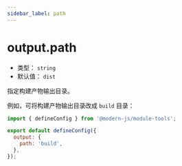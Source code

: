 ```yaml
---
sidebar_label: path
---
```


# output.path



* 类型： `string`
* 默认值： `dist`


指定构建产物输出目录。

例如，可将构建产物输出目录改成 `build` 目录：

```js title="modern.config.js"
import { defineConfig } from '@modern-js/module-tools';

export default defineConfig({
  output: {
    path: 'build',
  },
});
```
